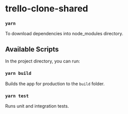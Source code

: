 # trello-clone-shared

### `yarn`

To download dependencies into node_modules directory.

## Available Scripts

In the project directory, you can run:

### `yarn build`

Builds the app for production to the `build` folder.

### `yarn test`

Runs unit and integration tests.
